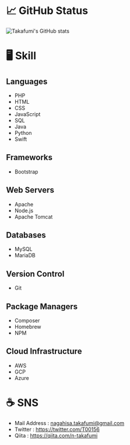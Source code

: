 <!--
**nagahisa-takafumi/nagahisa-takafumi** is a ✨ _special_ ✨ repository because its `README.md` (this file) appears on your GitHub profile.

Here are some ideas to get you started:

- 🔭 I’m currently working on ...
- 🌱 I’m currently learning ...
- 👯 I’m looking to collaborate on ...
- 🤔 I’m looking for help with ...
- 💬 Ask me about ...
- 📫 How to reach me: ...
- 😄 Pronouns: ...
- ⚡ Fun fact: ...
-->


# 📈 GitHub Status
![Takafumi's GitHub stats](https://github-readme-stats.vercel.app/api?username=nagahisa-takafumi&show_icons=true&count_private=true&theme=dracula&bg_color=90,7F8DDD,2E3846&title_color=fff&text_color=fff)

# 🖥 Skill

## Languages

* PHP
* HTML
* CSS
* JavaScript
* SQL
* Java
* Python
* Swift

## Frameworks
* Bootstrap

## Web Servers
* Apache
* Node.js
* Apache Tomcat

## Databases
* MySQL
* MariaDB

## Version Control
* Git

## Package Managers
* Composer
* Homebrew
* NPM

## Cloud Infrastructure
* AWS
* GCP
* Azure

# ☕️ SNS
* Mail Address : nagahisa.takafumi@gmail.com
* Twitter : https://twitter.com/T00156
* Qiita : https://qiita.com/n-takafumi
